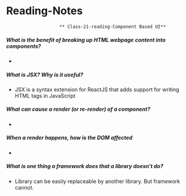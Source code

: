 # Reading-Notes

                        ** Class-21-reading-Component Based UI**

##### What is the benefit of breaking up HTML webpage content into components?

*

##### What is JSX? Why is it useful?

* JSX is a syntax extension for ReactJS that adds support for writing HTML tags in JavaScript

##### What can cause a render (or re-render) of a component?

*

##### When a render happens, how is the DOM affected

*

##### What is one thing a framework does that a library doesn’t do?

* Library can be easily replaceable by another library. But framework cannot.


